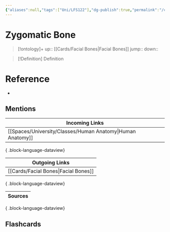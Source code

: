 ```yaml
---
{"aliases":null,"tags":["Uni/LFS122"],"dg-publish":true,"permalink":"/cards/zygomatic-bone/","dgPassFrontmatter":true}
---
```


# Zygomatic Bone

> [!ontology]+
> up:: [[Cards/Facial Bones\|Facial Bones]]
> jump:: 
> down:: 

> [!Definition] Definition

# Reference

- 

## Mentions

| Incoming Links                                                |
| ------------------------------------------------------------- |
| [[Spaces/University/Classes/Human Anatomy\|Human Anatomy]] |

{ .block-language-dataview}

| Outgoing Links                          |
| --------------------------------------- |
| [[Cards/Facial Bones\|Facial Bones]] |

{ .block-language-dataview}

| Sources |
| ------- |

{ .block-language-dataview}

## Flashcards